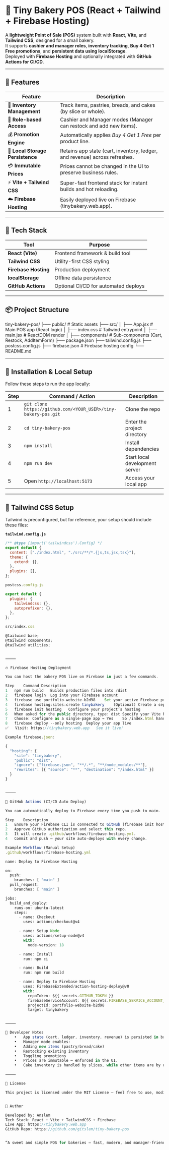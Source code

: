 # 🍰 Tiny Bakery POS (React + Tailwind + Firebase Hosting)

A **lightweight Point of Sale (POS)** system built with **React**, **Vite**, and **Tailwind CSS**, designed for a small bakery.  
It supports **cashier and manager roles**, **inventory tracking**, **Buy 4 Get 1 Free promotions**, and **persistent data using localStorage**.  
Deployed with **Firebase Hosting** and optionally integrated with **GitHub Actions for CI/CD**.

---

## 🚀 Features

| Feature | Description |
|----------|--------------|
| 🎂 **Inventory Management** | Track items, pastries, breads, and cakes (by slice or whole). |
| 💼 **Role-based Access** | Cashier and Manager modes (Manager can restock and add new items). |
| 💰 **Promotion Engine** | Automatically applies *Buy 4 Get 1 Free* per product line. |
| 💾 **Local Storage Persistence** | Retains app state (cart, inventory, ledger, and revenue) across refreshes. |
| 💳 **Immutable Prices** | Prices cannot be changed in the UI to preserve business rules. |
| ⚡ **Vite + Tailwind CSS** | Super-fast frontend stack for instant builds and hot reloading. |
| ☁️ **Firebase Hosting** | Easily deployed live on Firebase (tinybakery.web.app). |

---

## 🧩 Tech Stack

| Tool | Purpose |
|------|----------|
| **React (Vite)** | Frontend framework & build tool |
| **Tailwind CSS** | Utility-first CSS styling |
| **Firebase Hosting** | Production deployment |
| **localStorage** | Offline data persistence |
| **GitHub Actions** | Optional CI/CD for automated deploys |

---

## 📦 Project Structure

tiny-bakery-pos/
├── public/                 # Static assets
├── src/
│   ├── App.jsx             # Main POS app (React logic)
│   ├── index.css           # Tailwind entrypoint
│   ├── main.jsx            # ReactDOM render
│   ├── components/         # Sub-components (Cart, Restock, AddItemForm)
├── package.json
├── tailwind.config.js
├── postcss.config.js
├── firebase.json           # Firebase hosting config
└── README.md

---

## 🧰 Installation & Local Setup

Follow these steps to run the app locally:

| Step | Command / Action | Description |
|------|------------------|-------------|
| 1 | `git clone https://github.com/<YOUR_USER>/tiny-bakery-pos.git` | Clone the repo |
| 2 | `cd tiny-bakery-pos` | Enter the project directory |
| 3 | `npm install` | Install dependencies |
| 4 | `npm run dev` | Start local development server |
| 5 | Open `http://localhost:5173` | Access your local app |

---

## 🎨 Tailwind CSS Setup

Tailwind is preconfigured, but for reference, your setup should include these files:

**`tailwind.config.js`**
```js
/** @type {import('tailwindcss').Config} */
export default {
  content: ["./index.html", "./src/**/*.{js,ts,jsx,tsx}"],
  theme: {
    extend: {},
  },
  plugins: [],
};

postcss.config.js

export default {
  plugins: {
    tailwindcss: {},
    autoprefixer: {},
  },
};

src/index.css

@tailwind base;
@tailwind components;
@tailwind utilities;


⸻

🔥 Firebase Hosting Deployment

You can host the bakery POS live on Firebase in just a few commands.

Step	Command	Description
1	npm run build	Builds production files into /dist
2	firebase login	Log into your Firebase account
3	firebase use portfolio-website-b2d98	Set your active Firebase project
4	firebase hosting:sites:create tinybakery	(Optional) Create a separate Hosting site
5	firebase init hosting	Configure your project’s hosting
6	When asked for the public directory, type: dist	Specify your Vite build folder
7	Choose: Configure as a single-page app → Yes	So /index.html handles routing
8	firebase deploy --only hosting	Deploy your app live
✅	Visit: https://tinybakery.web.app	See it live!

Example firebase.json:

{
  "hosting": {
    "site": "tinybakery",
    "public": "dist",
    "ignore": ["firebase.json", "**/.*", "**/node_modules/**"],
    "rewrites": [{ "source": "**", "destination": "/index.html" }]
  }
}


⸻

🤖 GitHub Actions (CI/CD Auto Deploy)

You can automatically deploy to Firebase every time you push to main.

Step	Description
1	Ensure your Firebase CLI is connected to GitHub (firebase init hosting:github).
2	Approve GitHub authorization and select this repo.
3	It will create .github/workflows/firebase-hosting.yml.
4	Commit and push — your site auto-deploys with every change.

Example Workflow (Manual Setup)
.github/workflows/firebase-hosting.yml

name: Deploy to Firebase Hosting

on:
  push:
    branches: [ "main" ]
  pull_request:
    branches: [ "main" ]

jobs:
  build_and_deploy:
    runs-on: ubuntu-latest
    steps:
      - name: Checkout
        uses: actions/checkout@v4

      - name: Setup Node
        uses: actions/setup-node@v4
        with:
          node-version: 18

      - name: Install
        run: npm ci

      - name: Build
        run: npm run build

      - name: Deploy to Firebase Hosting
        uses: FirebaseExtended/action-hosting-deploy@v0
        with:
          repoToken: ${{ secrets.GITHUB_TOKEN }}
          firebaseServiceAccount: ${{ secrets.FIREBASE_SERVICE_ACCOUNT_PORTFOLIO_WEBSITE_B2D98 }}
          projectId: portfolio-website-b2d98
          target: tinybakery


⸻

🧠 Developer Notes
	•	App state (cart, ledger, inventory, revenue) is persisted in browser localStorage under key tiny-bakery-pos-v2.
	•	Manager mode enables:
	•	Adding new items (pastry/bread/cake)
	•	Restocking existing inventory
	•	Toggling promotions
	•	Prices are immutable — enforced in the UI.
	•	Cake inventory is handled by slices, while other items are by units.

⸻

🧾 License

This project is licensed under the MIT License — feel free to use, modify, and deploy for educational or small business use.


💬 Author

Developed by: Anslem
Tech Stack: React + Vite + TailwindCSS + Firebase
Live App: https://tinybakery.web.app
GitHub Repo: https://github.com/gitslem/tiny-bakery-pos


“A sweet and simple POS for bakeries — fast, modern, and manager-friendly.”
